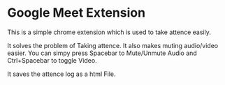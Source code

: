 # Google Meet Extension
This is a simple chrome extension which is used to take attence easily.

It solves the problem of Taking attence. It also makes muting audio/video easier. You can simpy press Spacebar to Mute/Unmute Audio and Ctrl+Spacebar to toggle Video.

It saves the attence log as a html File.